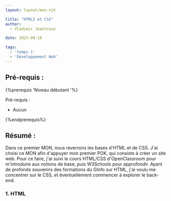```yaml
---
layout: layout/mon.njk

title: "HTML5 et CSS"
author:
  - Vladimir Jeantroux

date: 2023-09-18

tags:
  - 'temps 1'
  - 'Développement Web'
---
```

## Pré-requis : 

{%prerequis 'Niveau débutant '%}

Pré-requis :

- Aucun

 {%endprerequis%}

## Résumé :
Dans ce premier MON, nous reverrons les bases d'HTML et de CSS. J'ai choisi ce MON afin d'appuyer mon premier POK, qui consiste à 
créer un site web. 
Pour ce faire, j'ai suivi le cours HTML/CSS d'OpenClassroom pour m'introduire aux notions de base, puis W3Schools pour approfondir.
Ayant de profonds souvenirs des formations du GInfo sur HTML, j'ai voulu me concentrer sur le CSS, et éventuellement commencer à 
explorer le back-end. 

### 1. HTML



